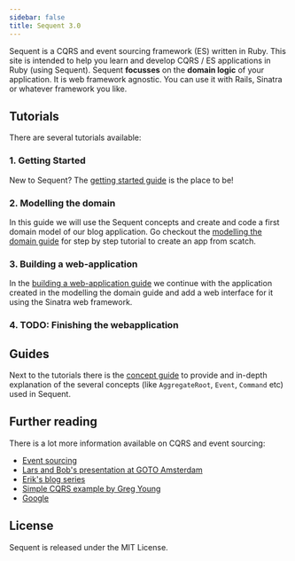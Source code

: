 ```yaml
---
sidebar: false
title: Sequent 3.0
---
```


Sequent is a CQRS and event sourcing framework (ES) written in Ruby. This site is intended
to help you learn and develop CQRS / ES applications in Ruby (using Sequent).
Sequent **focusses** on the **domain logic** of your application. It is web framework agnostic.
You can use it with Rails, Sinatra or whatever framework you like.

## Tutorials

There are several tutorials available:

### 1. Getting Started

New to Sequent? The [getting started guide](/docs/getting-started.html) is the place to be!

### 2. Modelling the domain

In this guide we will use the Sequent concepts and create and code a first domain model
of our blog application. Go checkout the [modelling the domain guide](/docs/modelling-the-domain.html)
for step by step tutorial to create an app from scatch.

### 3. Building a web-application

In the [building a web-application guide](/docs/building-a-web-application.html) we continue with the
application created in the modelling the domain guide and add a web interface for it using the Sinatra
web framework.

### 4. TODO: Finishing the webapplication

## Guides

Next to the tutorials there is the [concept guide](/docs/concepts.html) to provide and
in-depth explanation of the several concepts (like `AggregateRoot`, `Event`, `Command` etc) used in Sequent.

## Further reading

There is a lot more information available on CQRS and event sourcing:

- [Event sourcing](http://martinfowler.com/eaaDev/EventSourcing.html)
- [Lars and Bob's presentation at GOTO Amsterdam](http://gotocon.com/dl/goto-amsterdam-2013/slides/BobForma_and_LarsVonk_EventSourcingInProductionSystems.pdf)
- [Erik's blog series](http://blog.zilverline.com/2011/02/10/towards-an-immutable-domain-model-monads-part-5/)
- [Simple CQRS example by Greg Young](https://github.com/gregoryyoung/m-r)
- [Google](http://www.google.nl/search?ie=UTF-8&q=cqrs+event+sourcing)

## License

Sequent is released under the MIT License.
